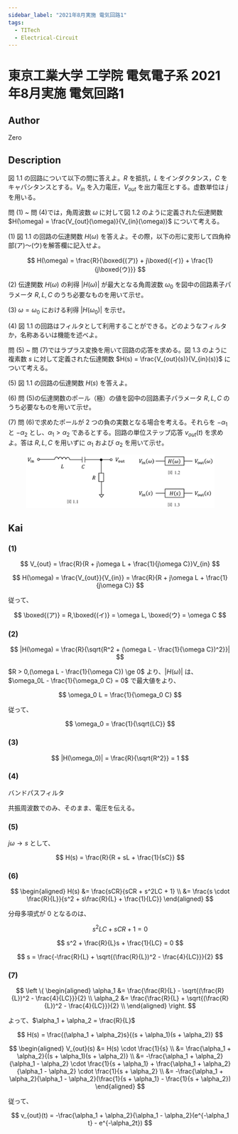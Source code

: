 ```yaml
---
sidebar_label: "2021年8月実施 電気回路1"
tags:
  - TITech
  - Electrical-Circuit
---
```

# 東京工業大学 工学院 電気電子系 2021年8月実施 電気回路1

## **Author**
Zero

## **Description**
図 $1.1$ の回路について以下の問に答えよ。$R$ を抵抗，$L$ をインダクタンス，$C$ をキャパシタンスとする。$V_{in}$ を入力電圧，$V_{out}$ を出力電圧とする。虚数単位は $j$ を用いる。

問 (1) ~ 問 (4)では，角周波数 $\omega$ に対して図 $1.2$ のように定義された伝達関数 $H(\omega) = \frac{V_{out}(\omega)}{V_{in}(\omega)}$ について考える。

(1) 図 $1.1$ の回路の伝達関数 $H(\omega)$ を答えよ。その際，以下の形に変形して四角枠部(ア)～(ウ)を解答欄に記入せよ。

$$
H(\omega) = \frac{R}{\boxed{(ア)} + j\boxed{(イ)} + \frac{1}{j\boxed{ウ}}}
$$

(2) 伝達関数 $H(\omega)$ の利得 $|H(\omega)|$ が最大となる角周波数 $\omega_0$ を図中の回路素子パラメータ $R,L,C$ のうち必要なものを用いて示せ。

(3) $\omega = \omega_0$ における利得 $|H(\omega_0)|$ を示せ。

(4) 図 $1.1$ の回路はフィルタとして利用することができる。どのようなフィルタか，名称あるいは機能を述べよ。 

問 (5) ~ 問 (7)ではラプラス変換を用いて回路の応答を求める。図 $1.3$ のように複素数 $s$ に対して定義された伝達関数 $H(s) = \frac{V_{out}(s)}{V_{in}(s)}$ について考える。 

(5) 図 $1.1$ の回路の伝達関数 $H(s)$ を答えよ。 

(6) 問 (5)の伝達関数のポール（極）の値を図中の回路素子パラメータ $R,L,C$ のうち必要なものを用いて示せ。 

(7) 問 (6)で求めたポールが $2$ つの負の実数となる場合を考える。それらを $-\alpha_1$ と $-\alpha_2$ とし、$\alpha_1 > \alpha_2$ であるとする。回路の単位ステップ応答 $v_{out}(t)$ を求めよ。答は $R,L,C$ を用いずに $\alpha_1$ および $\alpha_2$ を用いて示せ。 

<figure style="text-align:center;">
  <img src="https://raw.githubusercontent.com/Myyura/the_kai_project_assets/main/kakomonn/TITech/engineering/ee_202108_electrical_circuit_1_p1.png" width="600" alt=""/>
</figure>

## **Kai** 
### (1)

$$
V_{out} = \frac{R}{R + j\omega L + \frac{1}{j\omega C}}V_{in}
$$

$$
H(\omega) = \frac{V_{out}}{V_{in}} = \frac{R}{R + j\omega L + \frac{1}{j\omega C}}
$$

従って、

$$
\boxed{(ア)} = R,\boxed{(イ)} = \omega L, \boxed{ウ} = \omega C
$$

### (2)

$$
|H(\omega) = \frac{R}{\sqrt{R^2 + (\omega L - \frac{1}{\omega C})^2}}|
$$

$R > 0,(\omega L - \frac{1}{\omega C}) \ge 0$ より、$|H(\omega)|$ は、$\omega_0L - \frac{1}{\omega_0 C} = 0$ で最大値をより、

$$
\omega_0 L = \frac{1}{\omega_0 C}
$$

従って、

$$
\omega_0 = \frac{1}{\sqrt{LC}}
$$

### (3)

$$
|H(\omega_0)| = \frac{R}{\sqrt{R^2}} = 1
$$

### (4)
バンドパスフィルタ

共振周波数でのみ、そのまま、電圧を伝える。

### (5)
$j\omega \rightarrow s$ として、

$$
H(s) = \frac{R}{R + sL + \frac{1}{sC}}
$$

### (6)

$$
\begin{aligned}
H(s) &= \frac{sCR}{sCR + s^2LC + 1} \\
&= \frac{s \cdot \frac{R}{L}}{s^2 + s\frac{R}{L} + \frac{1}{LC}}
\end{aligned}
$$

分母多項式が $0$ となるのは、

$$
s^2LC + sCR + 1 = 0
$$

$$
s^2 + \frac{R}{L}s + \frac{1}{LC} = 0
$$

$$
s = \frac{-\frac{R}{L} + \sqrt{(\frac{R}{L})^2 - \frac{4}{LC}}}{2}
$$


### (7)

$$
\left \{
\begin{aligned}
\alpha_1 &= \frac{\frac{R}{L} - \sqrt{(\frac{R}{L})^2 - \frac{4}{LC}}}{2} \\
\alpha_2 &= \frac{\frac{R}{L} + \sqrt{(\frac{R}{L})^2 - \frac{4}{LC}}}{2} \\
\end{aligned}
\right.
$$

よって、$\alpha_1 + \alpha_2 = \frac{R}{L}$

$$
H(s) = \frac{(\alpha_1 + \alpha_2)s}{(s + \alpha_1)(s + \alpha_2)}
$$

$$
\begin{aligned}
V_{out}(s) &= H(s) \cdot \frac{1}{s} \\
&= \frac{\alpha_1 + \alpha_2}{(s + \alpha_1)(s + \alpha_2)} \\
&= -\frac{\alpha_1 + \alpha_2}{\alpha_1 - \alpha_2} \cdot \frac{1}{s + \alpha_1} + \frac{\alpha_1 + \alpha_2}{\alpha_1 - \alpha_2} \cdot \frac{1}{s + \alpha_2} \\
&= -\frac{\alpha_1 + \alpha_2}{\alpha_1 - \alpha_2}(\frac{1}{s + \alpha_1} - \frac{1}{s + \alpha_2})
\end{aligned}
$$

従って、

$$
v_{out}(t) = -\frac{\alpha_1 + \alpha_2}{\alpha_1 - \alpha_2}(e^{-\alpha_1 t} - e^{-\alpha_2t})
$$